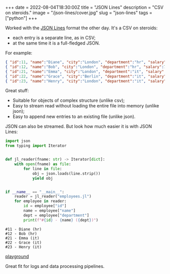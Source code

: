 +++
date = 2022-08-04T18:30:00Z
title = "JSON Lines"
description = "CSV on steroids."
image = "/json-lines/cover.jpg"
slug = "json-lines"
tags = ["python"]
+++

Worked with the [JSON Lines](https://jsonlines.org/) format the other day. It's a CSV on steroids:

-   each entry is a separate line, as in CSV;
-   at the same time it is a full-fledged JSON.

For example:

```json
{ "id":11, "name":"Diane", "city":"London", "department":"hr", "salary":70 }
{ "id":12, "name":"Bob", "city":"London", "department":"hr", "salary":78 }
{ "id":21, "name":"Emma", "city":"London", "department":"it", "salary":84 }
{ "id":22, "name":"Grace", "city":"Berlin", "department":"it", "salary":90}
{ "id":23, "name":"Henry", "city":"London", "department":"it", "salary":104}
```

Great stuff:

-   Suitable for objects of complex structure (unlike csv);
-   Easy to stream read without loading the entire file into memory (unlike json);
-   Easy to append new entries to an existing file (unlike json).

JSON can also be streamed. But look how much easier it is with JSON Lines:

```python
import json
from typing import Iterator


def jl_reader(fname: str) -> Iterator[dict]:
    with open(fname) as file:
        for line in file:
            obj = json.loads(line.strip())
            yield obj


if __name__ == "__main__":
    reader = jl_reader("employees.jl")
    for employee in reader:
        id = employee["id"]
        name = employee["name"]
        dept = employee["department"]
        print(f"#{id} - {name} ({dept})")
```

```
#11 - Diane (hr)
#12 - Bob (hr)
#21 - Emma (it)
#22 - Grace (it)
#23 - Henry (it)
```

[playground](https://replit.com/@antonz/json-lines#main.py)

Great fit for logs and data processing pipelines.
